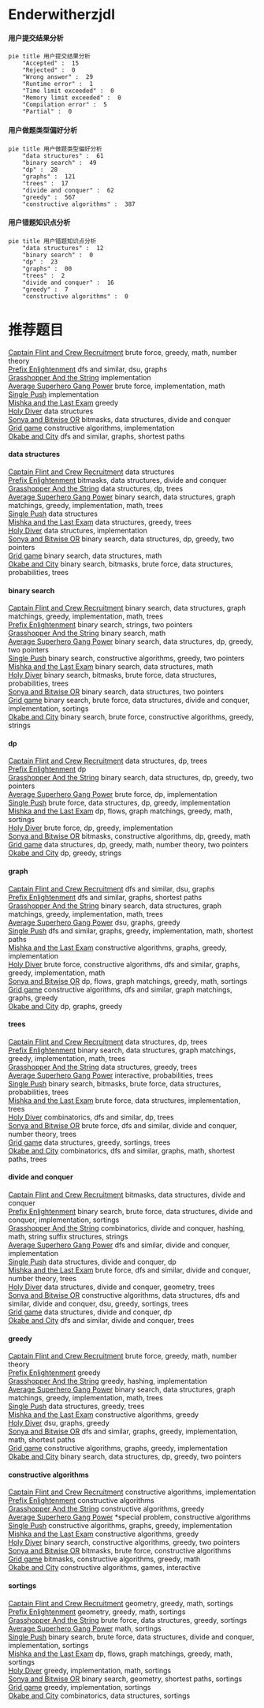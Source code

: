 # Enderwitherzjdl
<!-- tabs:start -->
#### **用户提交结果分析**

```mermaid
pie title 用户提交结果分析
    "Accepted" :  15
    "Rejected" :  0
    "Wrong answer" :  29
    "Runtime error" :  1
    "Time limit exceeded" :  0
    "Memory limit exceeded" :  0
    "Compilation error" :  5
    "Partial" :  0
```
#### **用户做题类型偏好分析**

```mermaid
pie title 用户做题类型偏好分析
    "data structures" :  61
    "binary search" :  49
    "dp" :  28
    "graphs" :  121
    "trees" :  17
    "divide and conquer" :  62
    "greedy" :  567
    "constructive algorithms" :  387
```
#### **用户错题知识点分析**

```mermaid
pie title 用户错题知识点分析
    "data structures" :  12
    "binary search" :  0
    "dp" :  23
    "graphs" :  00
    "trees" :  2
    "divide and conquer" :  16
    "greedy" :  7
    "constructive algorithms" :  0
```
<!-- tabs:end -->
# 推荐题目
[Captain Flint and Crew Recruitment](http://codeforces.com/problemset/problem/1388/A)		brute force,
                        greedy,
                        math,
                        number theory		  
[Prefix Enlightenment](http://codeforces.com/problemset/problem/1290/C)		dfs and similar,
                        dsu,
                        graphs		  
[Grasshopper And the String](http://codeforces.com/problemset/problem/733/A)		implementation		  
[Average Superhero Gang Power](http://codeforces.com/problemset/problem/1111/B)		brute force,
                        implementation,
                        math		  
[Single Push](http://codeforces.com/problemset/problem/1253/A)		implementation		  
[Mishka and the Last Exam](http://codeforces.com/problemset/problem/1093/C)		greedy		  
[Holy Diver](http://codeforces.com/problemset/problem/1148/H)		data structures		  
[Sonya and Bitwise OR](http://codeforces.com/problemset/problem/1004/F)		bitmasks,
                        data structures,
                        divide and conquer		  
[Grid game](https://codeforces.com/contest/1104/problem/C)		constructive algorithms,
                        implementation		  
[Okabe and City](http://codeforces.com/problemset/problem/821/D)		dfs and similar,
                        graphs,
                        shortest paths		  
<!-- tabs:start -->
#### **data structures**
[Captain Flint and Crew Recruitment](http://codeforces.com/problemset/problem/1148/H)		data structures		  
[Prefix Enlightenment](http://codeforces.com/problemset/problem/1004/F)		bitmasks,
                        data structures,
                        divide and conquer		  
[Grasshopper And the String](https://codeforces.com/contest/1084/problem/D)		data structures,
                        dp,
                        trees		  
[Average Superhero Gang Power](http://codeforces.com/problemset/problem/1179/C)		binary search,
                        data structures,
                        graph matchings,
                        greedy,
                        implementation,
                        math,
                        trees		  
[Single Push](http://codeforces.com/problemset/problem/641/E)		data structures		  
[Mishka and the Last Exam](http://codeforces.com/problemset/problem/821/C)		data structures,
                        greedy,
                        trees		  
[Holy Diver](http://codeforces.com/problemset/problem/1179/A)		data structures,
                        implementation		  
[Sonya and Bitwise OR](http://codeforces.com/problemset/problem/1492/C)		binary search,
                        data structures,
                        dp,
                        greedy,
                        two pointers		  
[Grid game](http://codeforces.com/problemset/problem/1490/G)		binary search,
                        data structures,
                        math		  
[Okabe and City](http://codeforces.com/problemset/problem/1479/D)		binary search,
                        bitmasks,
                        brute force,
                        data structures,
                        probabilities,
                        trees		  
#### **binary search**
[Captain Flint and Crew Recruitment](http://codeforces.com/problemset/problem/1179/C)		binary search,
                        data structures,
                        graph matchings,
                        greedy,
                        implementation,
                        math,
                        trees		  
[Prefix Enlightenment](http://codeforces.com/problemset/problem/701/C)		binary search,
                        strings,
                        two pointers		  
[Grasshopper And the String](http://codeforces.com/problemset/problem/1463/A)		binary search,
                        math		  
[Average Superhero Gang Power](http://codeforces.com/problemset/problem/1492/C)		binary search,
                        data structures,
                        dp,
                        greedy,
                        two pointers		  
[Single Push](http://codeforces.com/problemset/problem/1463/D)		binary search,
                        constructive algorithms,
                        greedy,
                        two pointers		  
[Mishka and the Last Exam](http://codeforces.com/problemset/problem/1490/G)		binary search,
                        data structures,
                        math		  
[Holy Diver](http://codeforces.com/problemset/problem/1479/D)		binary search,
                        bitmasks,
                        brute force,
                        data structures,
                        probabilities,
                        trees		  
[Sonya and Bitwise OR](http://codeforces.com/problemset/problem/1436/E)		binary search,
                        data structures,
                        two pointers		  
[Grid game](http://codeforces.com/problemset/problem/1461/D)		binary search,
                        brute force,
                        data structures,
                        divide and conquer,
                        implementation,
                        sortings		  
[Okabe and City](http://codeforces.com/problemset/problem/1493/C)		binary search,
                        brute force,
                        constructive algorithms,
                        greedy,
                        strings		  
#### **dp**
[Captain Flint and Crew Recruitment](https://codeforces.com/contest/1084/problem/D)		data structures,
                        dp,
                        trees		  
[Prefix Enlightenment](http://codeforces.com/problemset/problem/455/A)		dp		  
[Grasshopper And the String](http://codeforces.com/problemset/problem/1492/C)		binary search,
                        data structures,
                        dp,
                        greedy,
                        two pointers		  
[Average Superhero Gang Power](https://codeforces.com/contest/1457/problem/C)		brute force,
                        dp,
                        implementation		  
[Single Push](http://codeforces.com/problemset/problem/1491/C)		brute force,
                        data structures,
                        dp,
                        greedy,
                        implementation		  
[Mishka and the Last Exam](http://codeforces.com/problemset/problem/1437/C)		dp,
                        flows,
                        graph matchings,
                        greedy,
                        math,
                        sortings		  
[Holy Diver](http://codeforces.com/problemset/problem/1499/B)		brute force,
                        dp,
                        greedy,
                        implementation		  
[Sonya and Bitwise OR](http://codeforces.com/problemset/problem/1491/D)		bitmasks,
                        constructive algorithms,
                        dp,
                        greedy,
                        math		  
[Grid game](http://codeforces.com/problemset/problem/1497/E1)		data structures,
                        dp,
                        greedy,
                        math,
                        number theory,
                        two pointers		  
[Okabe and City](http://codeforces.com/problemset/problem/1466/C)		dp,
                        greedy,
                        strings		  
#### **graph**
[Captain Flint and Crew Recruitment](http://codeforces.com/problemset/problem/1290/C)		dfs and similar,
                        dsu,
                        graphs		  
[Prefix Enlightenment](http://codeforces.com/problemset/problem/821/D)		dfs and similar,
                        graphs,
                        shortest paths		  
[Grasshopper And the String](http://codeforces.com/problemset/problem/1179/C)		binary search,
                        data structures,
                        graph matchings,
                        greedy,
                        implementation,
                        math,
                        trees		  
[Average Superhero Gang Power](https://codeforces.com/contest/1489/problem/G)		dsu,
                        graphs,
                        greedy		  
[Single Push](http://codeforces.com/problemset/problem/520/B)		dfs and similar,
                        graphs,
                        greedy,
                        implementation,
                        math,
                        shortest paths		  
[Mishka and the Last Exam](http://codeforces.com/problemset/problem/1334/D)		constructive algorithms,
                        graphs,
                        greedy,
                        implementation		  
[Holy Diver](http://codeforces.com/problemset/problem/1487/C)		brute force,
                        constructive algorithms,
                        dfs and similar,
                        graphs,
                        greedy,
                        implementation,
                        math		  
[Sonya and Bitwise OR](http://codeforces.com/problemset/problem/1437/C)		dp,
                        flows,
                        graph matchings,
                        greedy,
                        math,
                        sortings		  
[Grid game](http://codeforces.com/problemset/problem/1470/D)		constructive algorithms,
                        dfs and similar,
                        graph matchings,
                        graphs,
                        greedy		  
[Okabe and City](http://codeforces.com/problemset/problem/1476/C)		dp,
                        graphs,
                        greedy		  
#### **trees**
[Captain Flint and Crew Recruitment](https://codeforces.com/contest/1084/problem/D)		data structures,
                        dp,
                        trees		  
[Prefix Enlightenment](http://codeforces.com/problemset/problem/1179/C)		binary search,
                        data structures,
                        graph matchings,
                        greedy,
                        implementation,
                        math,
                        trees		  
[Grasshopper And the String](http://codeforces.com/problemset/problem/821/C)		data structures,
                        greedy,
                        trees		  
[Average Superhero Gang Power](http://codeforces.com/problemset/problem/1438/F)		interactive,
                        probabilities,
                        trees		  
[Single Push](http://codeforces.com/problemset/problem/1479/D)		binary search,
                        bitmasks,
                        brute force,
                        data structures,
                        probabilities,
                        trees		  
[Mishka and the Last Exam](http://codeforces.com/problemset/problem/1511/C)		brute force,
                        data structures,
                        implementation,
                        trees		  
[Holy Diver](http://codeforces.com/problemset/problem/1499/F)		combinatorics,
                        dfs and similar,
                        dp,
                        trees		  
[Sonya and Bitwise OR](http://codeforces.com/problemset/problem/1491/E)		brute force,
                        dfs and similar,
                        divide and conquer,
                        number theory,
                        trees		  
[Grid game](http://codeforces.com/problemset/problem/1466/D)		data structures,
                        greedy,
                        sortings,
                        trees		  
[Okabe and City](http://codeforces.com/problemset/problem/1495/D)		combinatorics,
                        dfs and similar,
                        graphs,
                        math,
                        shortest paths,
                        trees		  
#### **divide and conquer**
[Captain Flint and Crew Recruitment](http://codeforces.com/problemset/problem/1004/F)		bitmasks,
                        data structures,
                        divide and conquer		  
[Prefix Enlightenment](http://codeforces.com/problemset/problem/1461/D)		binary search,
                        brute force,
                        data structures,
                        divide and conquer,
                        implementation,
                        sortings		  
[Grasshopper And the String](http://codeforces.com/problemset/problem/1466/G)		combinatorics,
                        divide and conquer,
                        hashing,
                        math,
                        string suffix structures,
                        strings		  
[Average Superhero Gang Power](http://codeforces.com/problemset/problem/1490/D)		dfs and similar,
                        divide and conquer,
                        implementation		  
[Single Push](https://codeforces.com/contest/1483/problem/C)		data structures,
                        divide and conquer,
                        dp		  
[Mishka and the Last Exam](http://codeforces.com/problemset/problem/1491/E)		brute force,
                        dfs and similar,
                        divide and conquer,
                        number theory,
                        trees		  
[Holy Diver](http://codeforces.com/problemset/problem/1303/G)		data structures,
                        divide and conquer,
                        geometry,
                        trees		  
[Sonya and Bitwise OR](http://codeforces.com/problemset/problem/1494/D)		constructive algorithms,
                        data structures,
                        dfs and similar,
                        divide and conquer,
                        dsu,
                        greedy,
                        sortings,
                        trees		  
[Grid game](http://codeforces.com/problemset/problem/1482/E)		data structures,
                        divide and conquer,
                        dp		  
[Okabe and City](http://codeforces.com/problemset/problem/566/C)		dfs and similar,
                        divide and conquer,
                        trees		  
#### **greedy**
[Captain Flint and Crew Recruitment](http://codeforces.com/problemset/problem/1388/A)		brute force,
                        greedy,
                        math,
                        number theory		  
[Prefix Enlightenment](http://codeforces.com/problemset/problem/1093/C)		greedy		  
[Grasshopper And the String](http://codeforces.com/problemset/problem/463/C)		greedy,
                        hashing,
                        implementation		  
[Average Superhero Gang Power](http://codeforces.com/problemset/problem/1179/C)		binary search,
                        data structures,
                        graph matchings,
                        greedy,
                        implementation,
                        math,
                        trees		  
[Single Push](http://codeforces.com/problemset/problem/821/C)		data structures,
                        greedy,
                        trees		  
[Mishka and the Last Exam](https://codeforces.com/contest/483/problem/C)		constructive algorithms,
                        greedy		  
[Holy Diver](https://codeforces.com/contest/1489/problem/G)		dsu,
                        graphs,
                        greedy		  
[Sonya and Bitwise OR](http://codeforces.com/problemset/problem/520/B)		dfs and similar,
                        graphs,
                        greedy,
                        implementation,
                        math,
                        shortest paths		  
[Grid game](http://codeforces.com/problemset/problem/1334/D)		constructive algorithms,
                        graphs,
                        greedy,
                        implementation		  
[Okabe and City](http://codeforces.com/problemset/problem/1492/C)		binary search,
                        data structures,
                        dp,
                        greedy,
                        two pointers		  
#### **constructive algorithms**
[Captain Flint and Crew Recruitment](https://codeforces.com/contest/1104/problem/C)		constructive algorithms,
                        implementation		  
[Prefix Enlightenment](http://codeforces.com/problemset/problem/1267/C)		constructive algorithms		  
[Grasshopper And the String](https://codeforces.com/contest/483/problem/C)		constructive algorithms,
                        greedy		  
[Average Superhero Gang Power](http://codeforces.com/problemset/problem/171/A)		*special problem,
                        constructive algorithms		  
[Single Push](http://codeforces.com/problemset/problem/1334/D)		constructive algorithms,
                        graphs,
                        greedy,
                        implementation		  
[Mishka and the Last Exam](http://codeforces.com/problemset/problem/1493/A)		constructive algorithms,
                        greedy		  
[Holy Diver](http://codeforces.com/problemset/problem/1463/D)		binary search,
                        constructive algorithms,
                        greedy,
                        two pointers		  
[Sonya and Bitwise OR](https://codeforces.com/contest/1456/problem/B)		bitmasks,
                        brute force,
                        constructive algorithms		  
[Grid game](http://codeforces.com/problemset/problem/1492/D)		bitmasks,
                        constructive algorithms,
                        greedy,
                        math		  
[Okabe and City](https://codeforces.com/contest/1504/problem/D)		constructive algorithms,
                        games,
                        interactive		  
#### **sortings**
[Captain Flint and Crew Recruitment](https://codeforces.com/contest/1496/problem/C)		geometry,
                        greedy,
                        math,
                        sortings		  
[Prefix Enlightenment](http://codeforces.com/problemset/problem/1495/A)		geometry,
                        greedy,
                        math,
                        sortings		  
[Grasshopper And the String](http://codeforces.com/problemset/problem/1497/A)		brute force,
                        data structures,
                        greedy,
                        sortings		  
[Average Superhero Gang Power](http://codeforces.com/problemset/problem/1427/A)		math,
                        sortings		  
[Single Push](http://codeforces.com/problemset/problem/1461/D)		binary search,
                        brute force,
                        data structures,
                        divide and conquer,
                        implementation,
                        sortings		  
[Mishka and the Last Exam](http://codeforces.com/problemset/problem/1437/C)		dp,
                        flows,
                        graph matchings,
                        greedy,
                        math,
                        sortings		  
[Holy Diver](http://codeforces.com/problemset/problem/1473/A)		greedy,
                        implementation,
                        math,
                        sortings		  
[Sonya and Bitwise OR](http://codeforces.com/problemset/problem/1486/B)		binary search,
                        geometry,
                        shortest paths,
                        sortings		  
[Grid game](http://codeforces.com/problemset/problem/1480/B)		greedy,
                        implementation,
                        sortings		  
[Okabe and City](http://codeforces.com/problemset/problem/1420/D)		combinatorics,
                        data structures,
                        sortings		  
<!-- tabs:end -->
